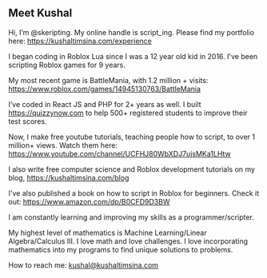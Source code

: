 ## Meet Kushal
Hi, I’m @skeripting. My online handle is script_ing. Please find my portfolio here: https://kushaltimsina.com/experience

I began coding in Roblox Lua since I was a 12 year old kid in 2016. I've been scripting Roblox games for 9 years.

My most recent game is BattleMania, with 1.2 million + visits: https://www.roblox.com/games/14945130763/BattleMania

I’ve coded in React JS and PHP for 2+ years as well. I built https://quizzynow.com to help 500+ registered students to improve their test scores.

Now, I make free youtube tutorials, teaching people how to script, to over 1 million+ views. Watch them here: https://www.youtube.com/channel/UCFHJ80WbXDJ7ujsMKa1LHtw

I also write free computer science and Roblox development tutorials on my blog, https://kushaltimsina.com/blog

I've also published a book on how to script in Roblox for beginners. Check it out: https://www.amazon.com/dp/B0CFD9D3BW

I am constantly learning and improving my skills as a programmer/scripter. 

My highest level of mathematics is Machine Learning/Linear Algebra/Calculus III. I love math and love challenges. I love incorporating mathematics into my programs to find unique solutions to problems.

How to reach me: kushal@kushaltimsina.com

<!---
skeripting/skeripting is a ✨ special ✨ repository because its `README.md` (this file) appears on your GitHub profile.
You can click the Preview link to take a look at your changes.
--->
